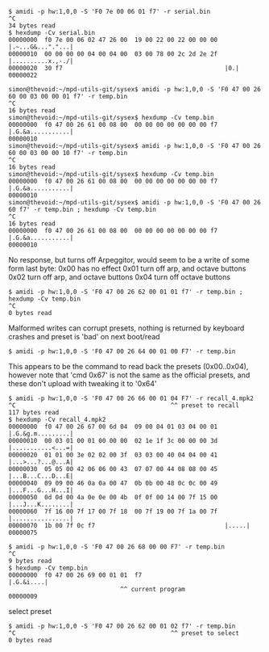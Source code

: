 

```
$ amidi -p hw:1,0,0 -S 'F0 7e 00 06 01 f7' -r serial.bin
^C
34 bytes read
$ hexdump -Cv serial.bin 
00000000  f0 7e 00 06 02 47 26 00  19 00 22 00 22 00 00 00  |.~...G&..."."...|
00000010  00 00 00 00 04 00 04 00  03 00 78 00 2c 2d 2e 2f  |..........x.,-./|
00000020  30 f7                                             |0.|
00000022
```


```
simon@thevoid:~/mpd-utils-git/sysex$ amidi -p hw:1,0,0 -S 'F0 47 00 26 60 00 03 00 00 01 f7' -r temp.bin
^C
16 bytes read
simon@thevoid:~/mpd-utils-git/sysex$ hexdump -Cv temp.bin 
00000000  f0 47 00 26 61 00 08 00  00 00 00 00 00 00 00 f7  |.G.&a...........|
00000010
simon@thevoid:~/mpd-utils-git/sysex$ amidi -p hw:1,0,0 -S 'F0 47 00 26 60 00 03 00 00 10 f7' -r temp.bin
^C
16 bytes read
simon@thevoid:~/mpd-utils-git/sysex$ hexdump -Cv temp.bin 
00000000  f0 47 00 26 61 00 08 00  00 00 00 00 00 00 00 f7  |.G.&a...........|
00000010
simon@thevoid:~/mpd-utils-git/sysex$ amidi -p hw:1,0,0 -S 'F0 47 00 26 60 f7' -r temp.bin ; hexdump -Cv temp.bin 
^C
16 bytes read
00000000  f0 47 00 26 61 00 08 00  00 00 00 00 00 00 00 f7  |.G.&a...........|
00000010
```


No response, but turns off Arpeggitor, would seem to be a write of some form
last byte:
0x00 has no effect
0x01 turn off arp, and octave buttons
0x02 turn off arp, and octave buttons
0x04 turn off octave buttons
```
$ amidi -p hw:1,0,0 -S 'F0 47 00 26 62 00 01 01 f7' -r temp.bin ; hexdump -Cv temp.bin  
^C
0 bytes read
```

Malformed writes can corrupt presets, nothing is returned by keyboard crashes and 
preset is 'bad' on next boot/read
```
$ amidi -p hw:1,0,0 -S 'F0 47 00 26 64 00 01 00 F7' -r temp.bin
```

This appears to be the command to read back the presets (0x00..0x04), however note that
'cmd 0x67' is not the same as the official presets, and these don't upload with tweaking
it to '0x64'
```
$ amidi -p hw:1,0,0 -S 'F0 47 00 26 66 00 01 04 F7' -r recall_4.mpk2
^C                                           ^^ preset to recall
117 bytes read
$ hexdump -Cv recall_4.mpk2 
00000000  f0 47 00 26 67 00 6d 04  09 00 04 01 03 04 00 01  |.G.&g.m.........|
00000010  00 03 01 00 01 00 00 00  02 1e 1f 3c 00 00 00 3d  |...........<...=|
00000020  01 01 00 3e 02 02 00 3f  03 03 00 40 04 04 00 41  |...>...?...@...A|
00000030  05 05 00 42 06 06 00 43  07 07 00 44 08 08 00 45  |...B...C...D...E|
00000040  09 09 00 46 0a 0a 00 47  0b 0b 00 48 0c 0c 00 49  |...F...G...H...I|
00000050  0d 0d 00 4a 0e 0e 00 4b  0f 0f 00 14 00 7f 15 00  |...J...K........|
00000060  7f 16 00 7f 17 00 7f 18  00 7f 19 00 7f 1a 00 7f  |................|
00000070  1b 00 7f 0c f7                                    |.....|
00000075
```



```
$ amidi -p hw:1,0,0 -S 'F0 47 00 26 68 00 00 F7' -r temp.bin
^C
9 bytes read
$ hexdump -Cv temp.bin 
00000000  f0 47 00 26 69 00 01 01  f7                       |.G.&i....|
                               ^^ current program
00000009
```

select preset
```
$ amidi -p hw:1,0,0 -S 'F0 47 00 26 62 00 01 02 f7' -r temp.bin
^C                                           ^^ preset to select
0 bytes read
```
